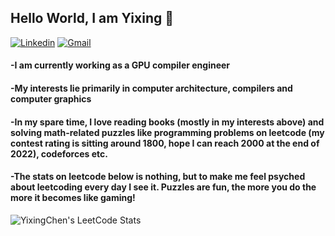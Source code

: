## Hello World, I am Yixing 👋

[![Linkedin](https://img.shields.io/badge/-LinkedIn-blue?style=flat&logo=Linkedin&logoColor=white)](https://www.linkedin.com/in/shawn-yixing-chen-813315194/)
[![Gmail](https://img.shields.io/badge/-Gmail-c14438?style=flat&logo=Gmail&logoColor=white)](mailto:shawnchenac@gmail.com)

#### -I am currently working as a GPU compiler engineer
#### -My interests lie primarily in computer architecture, compilers and computer graphics
#### -In my spare time, I love reading books (mostly in my interests above) and solving math-related puzzles like programming problems on leetcode (my contest rating is sitting around 1800, hope I can reach 2000 at the end of 2022), codeforces etc.
#### -The stats on leetcode below is nothing, but to make me feel psyched about leetcoding every day I see it. Puzzles are fun, the more you do the more it becomes like gaming!

![YixingChen's LeetCode Stats](https://leetcode-stats.vercel.app/api?username=YixingChen&theme=Dark)

<!--
**Yixing-Chen-Shawn/Yixing-Chen-Shawn** is a ✨ _special_ ✨ repository because its `README.md` (this file) appears on your GitHub profile.

Here are some ideas to get you started:

- 🔭 I’m currently working on ...
- 🌱 I’m currently learning ...
- 👯 I’m looking to collaborate on ...
- 🤔 I’m looking for help with ...
- 💬 Ask me about ...
- 📫 How to reach me: ...
- 😄 Pronouns: ...
- ⚡ Fun fact: ...
[![ShawnChan's LeetCode Stats](https://leetcode-stats.vercel.app/api?username=ShawnChan&theme=Dark)](https://github.com/JeremyTsaii/leetcode-stats)
-->
